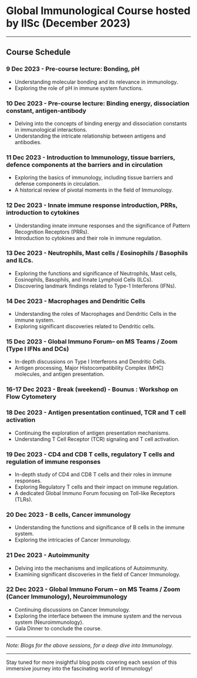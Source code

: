 # Global Immunological Course hosted by IISc (December 2023)

---

## Course Schedule

### **9 Dec 2023** - Pre-course lecture: Bonding, pH
- Understanding molecular bonding and its relevance in immunology.
- Exploring the role of pH in immune system functions.

### **10 Dec 2023** - Pre-course lecture: Binding energy, dissociation constant, antigen-antibody
- Delving into the concepts of binding energy and dissociation constants in immunological interactions.
- Understanding the intricate relationship between antigens and antibodies.

### **11 Dec 2023** - Introduction to Immunology, tissue barriers, defence components at the barriers and in circulation
- Exploring the basics of immunology, including tissue barriers and defense components in circulation.
- A historical review of pivotal moments in the field of Immunology.

### **12 Dec 2023** - Innate immune response introduction, PRRs, introduction to cytokines
- Understanding innate immune responses and the significance of Pattern Recognition Receptors (PRRs).
- Introduction to cytokines and their role in immune regulation.

### **13 Dec 2023** - Neutrophils, Mast cells / Eosinophils / Basophils and ILCs.
- Exploring the functions and significance of Neutrophils, Mast cells, Eosinophils, Basophils, and Innate Lymphoid Cells (ILCs).
- Discovering landmark findings related to Type-1 Interferons (IFNs).

### **14 Dec 2023** - Macrophages and Dendritic Cells
- Understanding the roles of Macrophages and Dendritic Cells in the immune system.
- Exploring significant discoveries related to Dendritic cells.

### **15 Dec 2023** - Global Immuno Forum– on MS Teams / Zoom (Type I IFNs and DCs)
- In-depth discussions on Type I Interferons and Dendritic Cells.
- Antigen processing, Major Histocompatibility Complex (MHC) molecules, and antigen presentation.

### **16-17 Dec 2023** - Break (weekend) - Bounus : Workshop on Flow Cytometery

### **18 Dec 2023** - Antigen presentation continued, TCR and T cell activation
- Continuing the exploration of antigen presentation mechanisms.
- Understanding T Cell Receptor (TCR) signaling and T cell activation.
  
### **19 Dec 2023** - CD4 and CD8 T cells, regulatory T cells and regulation of immune responses
- In-depth study of CD4 and CD8 T cells and their roles in immune responses.
- Exploring Regulatory T cells and their impact on immune regulation.
- A dedicated Global Immuno Forum focusing on Toll-like Receptors (TLRs).

### **20 Dec 2023** - B cells, Cancer immunology
- Understanding the functions and significance of B cells in the immune system.
- Exploring the intricacies of Cancer Immunology.

### **21 Dec 2023** - Autoimmunity
- Delving into the mechanisms and implications of Autoimmunity.
- Examining significant discoveries in the field of Cancer Immunology.

### **22 Dec 2023** - Global Immuno Forum – on MS Teams / Zoom (Cancer Immunology), Neuroimmunology
- Continuing discussions on Cancer Immunology.
- Exploring the interface between the immune system and the nervous system (Neuroimmunology).
- Gala Dinner to conclude the course.

---

*Note: Blogs for the above sessions, for a deep dive into Immunology.*

---

Stay tuned for more insightful blog posts covering each session of this immersive journey into the fascinating world of Immunology!
